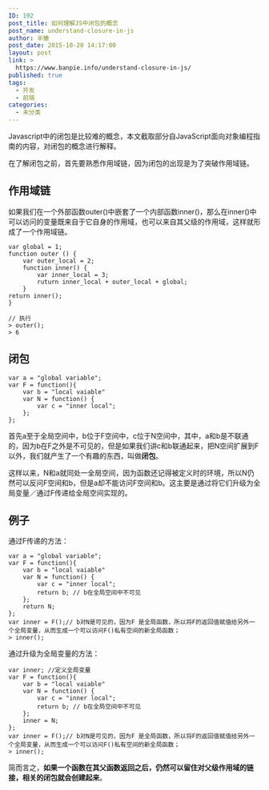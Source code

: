 ```yaml
---
ID: 192
post_title: 如何理解JS中闭包的概念
post_name: understand-closure-in-js
author: 半撇
post_date: 2015-10-20 14:17:00
layout: post
link: >
  https://www.banpie.info/understand-closure-in-js/
published: true
tags:
  - 开发
  - 前端
categories:
  - 未分类
---
```

Javascript中的闭包是比较难的概念，本文截取部分自JavaScript面向对象编程指南的内容，对闭包的概念进行解释。

在了解闭包之前，首先要熟悉作用域链，因为闭包的出现是为了突破作用域链。

## 作用域链

如果我们在一个外部函数outer()中嵌套了一个内部函数inner()，那么在inner()中可以访问的变量既来自于它自身的作用域，也可以来自其父级的作用域，这样就形成了一个作用域链。

    var global = 1;
    function outer () {
        var outer_local = 2;
        function inner() {
            var inner_local = 3;
            ruturn inner_local + outer_local + global;
        }
    return inner();
    }
    
    // 执行
    > outer();
    > 6
    

## 闭包

    var a = "global variable";
    var F = function(){
        var b = "local vaiable"
        var N = function() {
            var c = "inner local";
        };
    };
    

首先a至于全局空间中，b位于F空间中，c位于N空间中，其中，a和b是不联通的，因为b在F之外是不可见的，但是如果我们讲c和b联通起来，把N空间扩展到F以外，我们就产生了一个有趣的东西，叫做**闭包**。

这样以来，N和a就同处一全局空间，因为函数还记得被定义时的环境，所以N仍然可以反问F空间和b，但是a却不能访问F空间和b。这主要是通过将它们升级为全局变量／通过F传递给全局空间实现的。

## 例子

通过F传递的方法：

    var a = "global variable";
    var F = function(){
        var b = "local vaiable"
        var N = function() {
            var c = "inner local";
            return b; // b在全局空间中不可见
        };
        return N;
    };
    var inner = F();// b对N是可见的，因为F 是全局函数，所以将F的返回值赋值给另外一个全局变量，从而生成一个可以访问F()私有空间的新全局函数；
    > inner();
    

通过升级为全局变量的方法：

    var inner; //定义全局变量
    var F = function(){
        var b = "local vaiable"
        var N = function() {
            var c = "inner local";
            return b; // b在全局空间中不可见
        };
        inner = N;
    };
    var inner = F();// b对N是可见的，因为F 是全局函数，所以将F的返回值赋值给另外一个全局变量，从而生成一个可以访问F()私有空间的新全局函数；
    > inner();
    

简而言之，**如果一个函数在其父函数返回之后，仍然可以留住对父级作用域的链接，相关的闭包就会创建起来**。